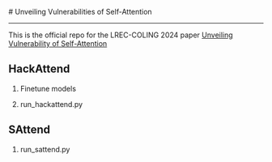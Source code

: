 \# Unveiling Vulnerabilities of Self-Attention

---

This is the official repo for the LREC-COLING 2024 paper [Unveiling Vulnerability of Self-Attention](https://arxiv.org/abs/2402.16470)

## HackAttend

1. Finetune models

2. run_hackattend.py

## SAttend

1. run_sattend.py
